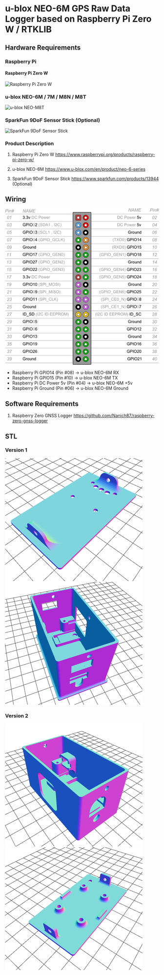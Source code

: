 # u-blox NEO-6M GPS Raw Data Logger based on Raspberry Pi Zero W / RTKLIB

## Hardware Requirements

### Raspberry Pi

#### Raspberry Pi Zero W

![Raspberry Pi Zero W](https://github.com/Nanich87/raspberry-pi-zero-w-base-rover-u-blox-neo-6m/blob/master/images/raspberry-pi-zero-w.jpg "Raspberry Pi Zero W")

### u-blox NEO-6M / 7M / M8N / M8T

![u-blox NEO-M8T](https://github.com/Nanich87/raspberry-pi-zero-w-base-rover-u-blox-neo-6m/blob/master/images/u-blox.jpg "u-blox NEO-M8T")

### SparkFun 9DoF Sensor Stick (Optional)

![SparkFun 9DoF Sensor Stick](https://github.com/Nanich87/raspberry-pi-zero-w-base-rover-u-blox-neo-6m/blob/master/images/sparkfun-9dof-sensor-stick.jpg "SparkFun 9DoF Sensor Stick")

### Product Description

1. Raspberry Pi Zero W https://www.raspberrypi.org/products/raspberry-pi-zero-w/

2. u-blox NEO-6M https://www.u-blox.com/en/product/neo-6-series

3. SparkFun 9DoF Sensor Stick https://www.sparkfun.com/products/13944 (Optional)

## Wiring

![Raspberry Pi Zero W Pinout](https://github.com/Nanich87/raspberry-pi-zero-w-base-rover-u-blox-neo-6m/blob/master/docs/rpi-gpio.png "Raspberry Pi Zero WPinout")

- Raspberry Pi GPIO14 (Pin #08) -> u-blox NEO-6M RX
- Raspberry Pi GPIO15 (Pin #10) -> u-blox NEO-6M TX
- Raspberry Pi DC Power 5v (Pin #04) -> u-blox NEO-6M +5v
- Raspberry Pi Ground (Pin #06) -> u-blox NEO-6M Ground

## Software Requirements

1. Raspberry Zero GNSS Logger https://github.com/Nanich87/raspberry-zero-gnss-logger

## STL

### Version 1

![Part 1 V2](https://raw.githubusercontent.com/Nanich87/raspberry-gnss-rtk-ublox-neo-6m/master/images/3d/part_1_v1.png)
![Part 2 V2](https://raw.githubusercontent.com/Nanich87/raspberry-gnss-rtk-ublox-neo-6m/master/images/3d/part_2_v1.png)

### Version 2

![Part 1 V2](https://raw.githubusercontent.com/Nanich87/raspberry-gnss-rtk-ublox-neo-6m/master/images/3d/part_1_v2.png)
![Part 2 V2](https://raw.githubusercontent.com/Nanich87/raspberry-gnss-rtk-ublox-neo-6m/master/images/3d/part_2_v2.png)
